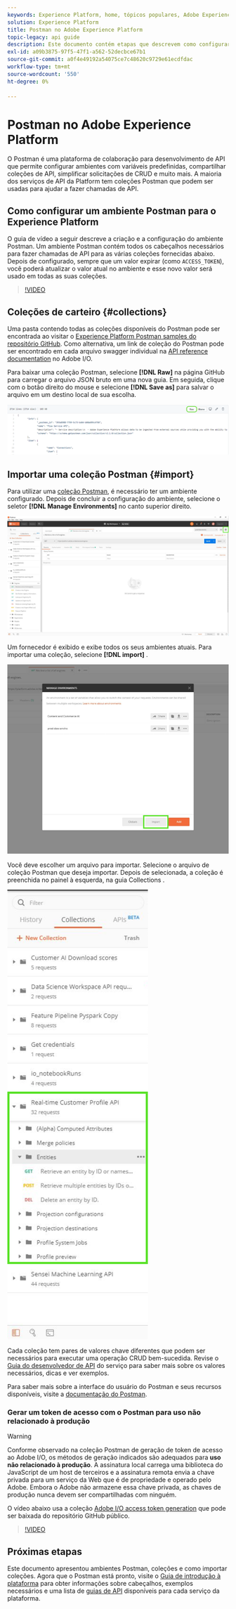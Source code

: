 ```yaml
---
keywords: Experience Platform, home, tópicos populares, Adobe Experience Platform, guia de api, guia de api da plataforma, introdução à plataforma, guia do desenvolvedor
solution: Experience Platform
title: Postman no Adobe Experience Platform
topic-legacy: api guide
description: Este documento contém etapas que descrevem como configurar um ambiente Postman, importar coleções Postman e uma lista de coleções disponíveis para cada serviço da Plataforma.
exl-id: a09b3875-97f5-47f1-a562-52decbce67b1
source-git-commit: a0f4e49192a54075ce7c48620c9729e61ecdfdac
workflow-type: tm+mt
source-wordcount: '550'
ht-degree: 0%

---
```


# Postman no Adobe Experience Platform

O Postman é uma plataforma de colaboração para desenvolvimento de API que permite configurar ambientes com variáveis predefinidas, compartilhar coleções de API, simplificar solicitações de CRUD e muito mais. A maioria dos serviços de API da Platform tem coleções Postman que podem ser usadas para ajudar a fazer chamadas de API.

## Como configurar um ambiente Postman para o Experience Platform

O guia de vídeo a seguir descreve a criação e a configuração do ambiente Postman. Um ambiente Postman contém todos os cabeçalhos necessários para fazer chamadas de API para as várias coleções fornecidas abaixo. Depois de configurado, sempre que um valor expirar (como `ACCESS_TOKEN`), você poderá atualizar o valor atual no ambiente e esse novo valor será usado em todas as suas coleções.

>[!VIDEO](https://video.tv.adobe.com/v/28832)

## Coleções de carteiro {#collections}

Uma pasta contendo todas as coleções disponíveis do Postman pode ser encontrada ao visitar o [Experience Platform Postman samples do repositório GitHub](https://github.com/adobe/experience-platform-postman-samples/tree/master/apis/experience-platform). Como alternativa, um link de coleção do Postman pode ser encontrado em cada arquivo swagger individual na [API reference documentation](https://www.adobe.com/go/platform-api-reference-en) no Adobe I/O.

Para baixar uma coleção Postman, selecione **[!DNL Raw]** na página GitHub para carregar o arquivo JSON bruto em uma nova guia. Em seguida, clique com o botão direito do mouse e selecione **[!DNL Save as]** para salvar o arquivo em um destino local de sua escolha.

![JSON bruto](./images/api-guide/raw-collection.PNG)

## Importar uma coleção Postman {#import}

Para utilizar uma [coleção Postman](#collections), é necessário ter um ambiente configurado. Depois de concluir a configuração do ambiente, selecione o seletor **[!DNL Manage Environments]** no canto superior direito.

![gerenciar seletor de ambiente](./images/api-guide/environment-selector.png)

Um fornecedor é exibido e exibe todos os seus ambientes atuais. Para importar uma coleção, selecione **[!DNL import]** .

![botão importar](./images/api-guide/import-collection.png)

Você deve escolher um arquivo para importar. Selecione o arquivo de coleção Postman que deseja importar. Depois de selecionada, a coleção é preenchida no painel à esquerda, na guia Collections .

![coleção preenchida](./images/api-guide/imported-collection.png)

Cada coleção tem pares de valores chave diferentes que podem ser necessários para executar uma operação CRUD bem-sucedida. Revise o [Guia do desenvolvedor de API](api-guide.md#api-guides) do serviço para saber mais sobre os valores necessários, dicas e ver exemplos.

Para saber mais sobre a interface do usuário do Postman e seus recursos disponíveis, visite a [documentação do Postman](https://learning.postman.com/docs/getting-started/navigating-postman/).

### Gerar um token de acesso com o Postman para uso não relacionado à produção

>[!WARNING]
>
>Conforme observado na coleção Postman de geração de token de acesso ao Adobe I/O, os métodos de geração indicados são adequados para **uso não relacionado à produção**. A assinatura local carrega uma biblioteca do JavaScript de um host de terceiros e a assinatura remota envia a chave privada para um serviço da Web que é de propriedade e operado pelo Adobe. Embora o Adobe não armazene essa chave privada, as chaves de produção nunca devem ser compartilhadas com ninguém.

O vídeo abaixo usa a coleção [Adobe I/O access token generation](https://github.com/adobe/experience-platform-postman-samples/blob/master/apis/ims/Adobe%20IO%20Access%20Token%20Generation.postman_collection.json) que pode ser baixada do repositório GitHub público.

>[!VIDEO](https://video.tv.adobe.com/v/29698/?quality=12&learn=on)

## Próximas etapas

Este documento apresentou ambientes Postman, coleções e como importar coleções. Agora que o Postman está pronto, visite o [Guia de introdução à plataforma](api-guide.md) para obter informações sobre cabeçalhos, exemplos necessários e uma lista de [guias de API](api-guide.md#api-guides) disponíveis para cada serviço da plataforma.
